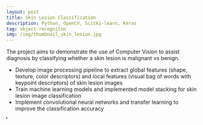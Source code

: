 ```yaml
---
layout: post
title: Skin Lesion Classification
description: Python, OpenCV, Scitki-learn, Keras
tag: object-recogniton
img: /img/thumbnail_skin_lesion.jpg
---
```


The project aims to demonstrate the use of Computer Vision to assist diagnosis by classifying whether a skin lesion is malignant vs benign.
- Develop image processing pipeline to extract global features (shape, texture, color descriptors) and local features (visual bag of words with keypoint descriptors) of skin lesion images 
- Train machine learning models and implemented model stacking for skin lesion image classification
- Implement convolutional neural networks and transfer learning to improve the classification accuracy

<div>
	<img class="col" src="{{ site.baseurl }}/img/skin_lesion_stacking_model.jpg" alt="" title="Stacking Model" border="1"/>
</div>

<div>
	<img class="col" src="{{ site.baseurl }}/img/skin_lesion_cnn_model.jpg" alt="" title="Convolutional Neural Network" border="1"/>
</div>